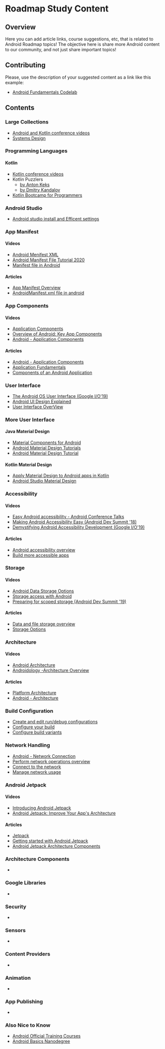 # Roadmap Study Content

## Overview

Here you can add article links, course suggestions, etc, that is related to Android Roadmap topics! The objective here is share more Android content to our community, and not just share important topics!

## Contributing

Please, use the description of your suggested content as a link like this example:
* [Android Fundamentals Codelab](https://codelabs.developers.google.com/codelabs/android-training-welcome/index.html?index=..%2F..index#0)


## Contents

### Large Collections

* [Android and Kotlin conference videos](https://github.com/igorwojda/android-kotlin-conference-videos)
* [Systems Design](https://github.com/checkcheckzz/system-design-interview)

### Programming Languages

#### Kotlin
* [Kotlin conference videos](https://github.com/igorwojda/android-kotlin-conference-videos)
* Kotlin Puzzlers
  * [by Anton Keks](https://github.com/angryziber/kotlin-puzzlers)
  * [by Dmitry Kandalov](https://github.com/dkandalov/kotlin-puzzlers)
* [Kotlin Bootcamp for Programmers](https://developer.android.com/courses/kotlin-bootcamp/overview)

### Android Studio

* [Android studio install and Efficent settings](https://github.com/asaikarthikeya/Androidstudio--install)

### App Manifest

#### Videos

* [Android Menifest XML](https://www.youtube.com/watch?v=HA126TkqvDM)
* [Android Manifest File Tutorial 2020](https://www.youtube.com/watch?v=jg46TQBziKg)
* [Manifest file in Android](https://www.youtube.com/watch?v=rwJwX6wMTxQ)

#### Articles

* [App Manifest Overview](https://developer.android.com/guide/topics/manifest/manifest-intro#:~:text=The%20manifest%20file%20describes%20essential,usually%20matches%20your%20code's%20namespace.)
* [AndroidManifest.xml file in android](https://www.javatpoint.com/AndroidManifest-xml-file-in-android)


### App Components

#### Videos
* [Application Components](https://www.youtube.com/watch?v=E27MJ_ibgMU)
* [Overview of Android: Key App Components](https://www.youtube.com/watch?v=-8hNNvHLQwA)
* [Android - Application Components](https://www.youtube.com/watch?v=8hOzHsz71vE)
#### Articles
* [Android - Application Components](https://www.tutorialspoint.com/android/android_application_components.htm)
* [Application Fundamentals](https://developer.android.com/guide/components/fundamentals)
* [Components of an Android Application](https://www.geeksforgeeks.org/components-android-application/)

### User Interface
* [The Android OS User Interface (Google I/O'19)](https://www.youtube.com/watch?v=nWbW58RMteI)
* [Android UI Design Explained](https://www.youtube.com/watch?v=PJ3RdfJ4Np8)
* [User Interface OverView](https://www.youtube.com/watch?v=lefcBIDsQgs)

### More User Interface
#### Java Material Design
* [Material Components for Android](https://material.io/develop/android/docs/getting-started)
* [Android Material Design Tutorials](https://www.youtube.com/playlist?list=PLlxmoA0rQ-Lzd9-NUrP5Wi18OMi4R-zs_)
* [Android Material Design Tutorial](https://www.youtube.com/playlist?list=PLonJJ3BVjZW6CtAMbJz1XD8ELUs1KXaTD)

#### Kotlin Material Design
* [Apply Material Design to Android apps in Kotlin](https://developer.android.com/courses/pathways/mdc-kotlin)
* [Android Studio Material Design](https://www.youtube.com/playlist?list=PLCf5IsO6cvqFz_a4cHCPSx61aJ-dklSDU)

### Accessibility
#### Videos
* [Easy Android accessibility - Android Conference Talks](https://www.youtube.com/watch?v=yxNROzu9nQQ)
* [Making Android Accessibility Easy (Android Dev Summit '18)](https://www.youtube.com/watch?v=R2NftUX7rDM)
* [Demystifying Android Accessibility Development (Google I/O'19)](https://www.youtube.com/watch?v=bTodlNvQGfY)
#### Articles
* [Android accessibility overview](https://support.google.com/accessibility/android/answer/6006564?hl=en)
* [Build more accessible apps](https://developer.android.com/guide/topics/ui/accessibility)

### Storage
#### Videos
* [Android Data Storage Options](https://www.youtube.com/watch?v=Oa1mlObffiA) 
* [Storage access with Android](https://www.youtube.com/watch?v=RjyYCUW-9tY) 
* [Preparing for scoped storage (Android Dev Summit '19)](https://www.youtube.com/watch?v=UnJ3amzJM94) 

#### Articles
* [Data and file storage overview](https://developer.android.com/training/data-storage)
* [Storage Options](https://stuff.mit.edu/afs/sipb/project/android/docs/guide/topics/data/data-storage.html)

### Architecture
#### Videos
* [Android Architecture](https://www.youtube.com/watch?v=y3HravY897E)
* [Androidology -Architecture Overview](https://www.youtube.com/watch?v=QBGfUs9mQYY)
#### Articles
* [Platform Architecture](https://developer.android.com/guide/platform)
* [Android - Architecture](https://www.tutorialspoint.com/android/android_architecture.htm)

### Build Configuration
* [Create and edit run/debug configurations](https://developer.android.com/studio/run/rundebugconfig)
* [Configure your build](https://developer.android.com/studio/build)
* [Configure build variants](https://developer.android.com/studio/build/build-variants)

### Network Handling
* [Android - Network Connection](https://www.tutorialspoint.com/android/android_network_connection.htm#:~:text=Android%20lets%20your%20application%20connect,or%20a%20mobile%20network%20connection.)
* [Perform network operations overview](https://developer.android.com/training/basics/network-ops)
* [Connect to the network](https://developer.android.com/training/basics/network-ops/connecting)
* [Manage network usage](https://developer.android.com/training/basics/network-ops/managing)

### Android Jetpack
#### Videos
*  [Introducing Android Jetpack](https://www.youtube.com/playlist?list=PLWz5rJ2EKKc9mxIBd0DRw9gwXuQshgmn2)
*  [Android Jetpack: Improve Your App's Architecture](https://www.youtube.com/watch?v=7p22cSzniBM)
#### Articles
*  [Jetpack](https://developer.android.com/jetpack)
*  [Getting started with Android Jetpack](https://developer.android.com/jetpack/getting-started)
*  [Android Jetpack Architecture Components](https://medium.com/kayvan-kaseb/android-jetpack-architecture-components-119c9c973d7e)

### Architecture Components

* 

### Google Libraries

* 

### Security

* 

### Sensors

* 

### Content Providers

* 

### Animation

* 

### App Publishing

* 

### Also Nice to Know

* [Android Official Training Courses](https://developer.android.com/courses)
* [Android Basics Nanodegree](https://www.udacity.com/course/android-basics-nanodegree-by-google--nd803)
